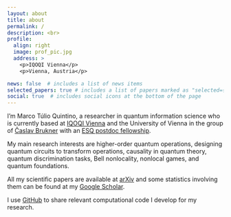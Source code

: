 ```yaml
---
layout: about
title: about
permalink: /
description: <br>
profile:
  align: right
  image: prof_pic.jpg
  address: >
    <p>IQOQI Vienna</p>
    <p>Vienna, Austria</p>

news: false  # includes a list of news items
selected_papers: true # includes a list of papers marked as "selected={true}"
social: true  # includes social icons at the bottom of the page
---
```


I’m Marco Túlio Quintino, a researcher in quantum information science who is currently based at [IQOQI Vienna](https://www.iqoqi-vienna.at/people/staff/marco-tulio-coelho-quintino) and the University of Vienna in the group of [Časlav Brukner](https://www.quantumfoundations.org/people.html) with an [ESQ postdoc fellowship](https://www.oeaw.ac.at/esq/home/esq-postdocs/postdoc-application/current-esq-postdocs/quintino-marco-tulio). 

My main research interests are higher-order quantum operations, designing quantum circuits to transform operations, causality in quantum theory, quantum discrimination tasks, Bell nonlocality, nonlocal games, and quantum foundations.


All my scientific papers are available at [arXiv](https://arxiv.org/a/quintino_m_1.html) and some statistics involving them can be found at my [Google Scholar](https://scholar.google.com/citations?user=9S-Jrs4AAAAJ&hl). 

I use <a href="https://github.com/mtcq">GitHub</a> to share relevant computational code I develop for my research.
